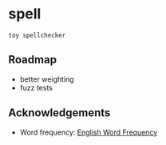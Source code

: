 # spell

`toy spellchecker`

## Roadmap

+ better weighting
+ fuzz tests

## Acknowledgements

+ Word frequency: [English Word Frequency](https://www.kaggle.com/datasets/rtatman/english-word-frequency)
